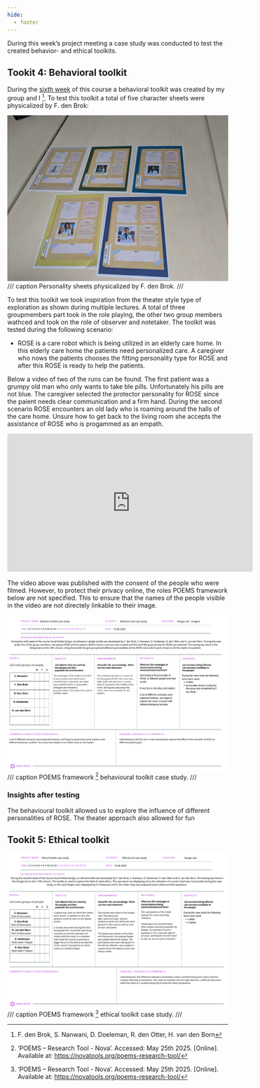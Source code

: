 ```yaml
---
hide:
  - footer
---
```


During this week’s project meeting a case study was conducted to test the created behavior- and ethical toolkits. 

## Tookit 4: Behavioral toolkit
During the [sixth week](project6.md) of this course a behavioral toolkit was created by my group and I [^1]. To test this toolkit a total of five character sheets were physicalized by F. den Brok:

![personality sheets](images/personalities.jpg)
/// caption
Personality sheets physicalized by F. den Brok.
/// 

To test this toolkit we took inspiration from the theater style type of exploration as shown during multiple lectures. A total of three groupmembers part took in the role playing, the other two group members wathced and took on the role of observer and notetaker. The toolkit was tested during the following scenario:

- ROSE is a care robot which is being utilized in an elderly care home. In this elderly care home the patients need personalized care. A caregiver who nows the patients chooses the fitting personality type for ROSE and after this ROSE is ready to help the patients. 

Below a video of two of the runs can be found. The first patient was a grumpy old man who only wants to take ble pills. Unfortunately his pills are not blue. The caregiver selected the protector personality for ROSE since the paient needs clear communication and a firm hand. During the second scenario ROSE encounters an old lady who is roaming around the halls of the care home. Unsure how to get back to the living room she accepts the assistance of ROSE who is progammed as an empath.

<iframe width="560" height="315" src="https://www.youtube-nocookie.com/embed/sDCIbt0dpWc?si=sDCIbt0dpWcuf" title="Exploration of different ROSE personalities" frameborder="0" allow="accelerometer; autoplay; clipboard-write; encrypted-media; gyroscope; picture-in-picture; web-share" referrerpolicy="strict-origin-when-cross-origin" allowfullscreen></iframe>

The video above was published with the consent of the people who were filmed. However, to protect their privacy online, the roles POEMS framework below are not specified. This to ensure that the names of the people visible in the video are not directely linkable to their image. 

![POEMS framework bheavioural toolkit case study](images/behavioural_casestudy.png)
/// caption
POEMS framework [^2] behavioural toolkit case study.
/// 

### Insights after testing
The behavioural toolkit allowed us to explore the influence of different personalities of ROSE. The theater approach also allowed for fun 

## Tookit 5: Ethical toolkit

![POEMS framework bheavioural toolkit case study](images/ethical_casestudy.png)
/// caption
POEMS framework [^2] ethical toolkit case study.
/// 

[^1]: F. den Brok, S. Nanwani, D. Doeleman, R. den Otter, H. van den Born
[^2]: ‘POEMS – Research Tool - Nova’. Accessed: May 25th 2025. [Online]. Available at: https://novatools.org/poems-research-tool/